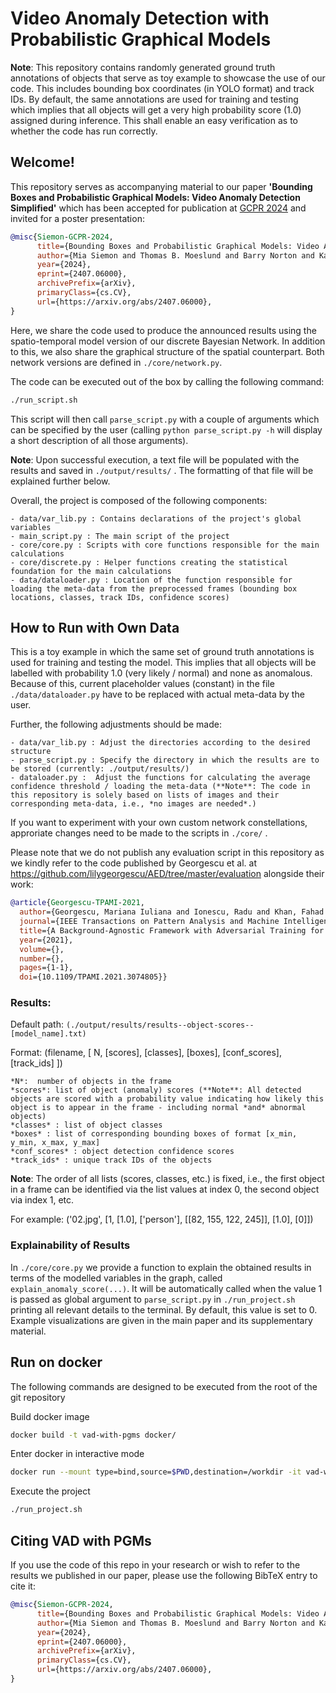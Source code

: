 # Video Anomaly Detection with Probabilistic Graphical Models

**Note**: This repository contains randomly generated ground truth annotations of objects that serve as toy example to showcase the use of our code. This includes bounding box coordinates (in YOLO format) and track IDs. By default, the same annotations are used for training and testing which implies that all objects will get a very high probability score (1.0) assigned during inference. This shall enable an easy verification as to whether the code has run correctly.


## Welcome!
This repository serves as accompanying material to our paper **'Bounding Boxes and Probabilistic Graphical Models: Video Anomaly Detection Simplified'** which has been accepted for publication at [GCPR 2024](https://www.gcpr-vmv.de/year/2024) and invited for a poster presentation:

```bibtex
@misc{Siemon-GCPR-2024,
      title={Bounding Boxes and Probabilistic Graphical Models: Video Anomaly Detection Simplified}, 
      author={Mia Siemon and Thomas B. Moeslund and Barry Norton and Kamal Nasrollahi},
      year={2024},
      eprint={2407.06000},
      archivePrefix={arXiv},
      primaryClass={cs.CV},
      url={https://arxiv.org/abs/2407.06000}, 
}
```

Here, we share the code used to produce the announced results using the spatio-temporal model version of our discrete Bayesian Network. In addition to this, we also share the graphical structure of the spatial counterpart. Both network versions are defined in ```./core/network.py```.

The code can be executed out of the box by calling the following command:
```bash
./run_script.sh
```

This script will then call ```parse_script.py``` with a couple of arguments which can be specified by the user (calling ```python parse_script.py -h``` will display a short description of all those arguments).

**Note**: Upon successful execution, a text file will be populated with the results and saved in ```./output/results/``` . The formatting of that file will be explained further below.

Overall, the project is composed of the following components:
```
- data/var_lib.py : Contains declarations of the project's global variables
- main_script.py : The main script of the project
- core/core.py : Scripts with core functions responsible for the main calculations
- core/discrete.py : Helper functions creating the statistical foundation for the main calculations
- data/dataloader.py : Location of the function responsible for loading the meta-data from the preprocessed frames (bounding box locations, classes, track IDs, confidence scores)
```

## How to Run with Own Data
This is a toy example in which the same set of ground truth annotations is used for training and testing the model. This implies that all objects will be labelled with probability 1.0 (very likely / normal) and none as anomalous. Because of this, current placeholder values (constant) in the file ```./data/dataloader.py``` have to be replaced with actual meta-data by the user.

Further, the following adjustments should be made:
```
- data/var_lib.py : Adjust the directories according to the desired structure
- parse_script.py : Specify the directory in which the results are to be stored (currently: ./output/results/)
- dataloader.py :  Adjust the functions for calculating the average confidence threshold / loading the meta-data (**Note**: The code in this repository is solely based on lists of images and their corresponding meta-data, i.e., *no images are needed*.)
```

If you want to experiment with your own custom network constellations, approriate changes need to be made to the scripts in ```./core/``` .


Please note that we do not publish any evaluation script in this repository as we kindly refer to the code published by Georgescu et al. at https://github.com/lilygeorgescu/AED/tree/master/evaluation alongside their work:

```bibtex
@article{Georgescu-TPAMI-2021, 
  author={Georgescu, Mariana Iuliana and Ionescu, Radu and Khan, Fahad Shahbaz and Popescu, Marius and Shah, Mubarak}, 
  journal={IEEE Transactions on Pattern Analysis and Machine Intelligence},  
  title={A Background-Agnostic Framework with Adversarial Training for Abnormal Event Detection in Video}, 
  year={2021},
  volume={},
  number={},
  pages={1-1},
  doi={10.1109/TPAMI.2021.3074805}}
```


### Results:

Default path: ```(./output/results/results--object-scores--[model_name].txt)```

Format: (filename, [ N, [scores], [classes], [boxes], [conf_scores], [track_ids] ])
```
*N*:  number of objects in the frame
*scores*: list of object (anomaly) scores (**Note**: All detected objects are scored with a probability value indicating how likely this object is to appear in the frame - including normal *and* abnormal objects)
*classes* : list of object classes
*boxes* : list of corresponding bounding boxes of format [x_min, y_min, x_max, y_max]
*conf_scores* : object detection confidence scores
*track_ids* : unique track IDs of the objects
```

**Note**: The order of all lists (scores, classes, etc.) is fixed, i.e., the first object in a frame can be identified via the list values at index 0, the second object via index 1, etc.

For example: ('02.jpg', [1, [1.0], ['person'], [[82, 155, 122, 245]], [1.0], [0]])

### Explainability of Results
In ```./core/core.py``` we provide a function to explain the obtained results in terms of the modelled variables in the graph, called ```explain_anomaly_score(...)```. It will be automatically called when the value 1 is passed as global argument to ```parse_script.py``` in ```./run_project.sh``` printing all relevant details to the terminal. By default, this value is set to 0. Example visualizations are given in the main paper and its supplementary material.

## Run on docker

The following commands are designed to be executed from the root of the git repository

Build docker image

```bash
docker build -t vad-with-pgms docker/
```

Enter docker in interactive mode
```bash
docker run --mount type=bind,source=$PWD,destination=/workdir -it vad-with-pgms /bin/bash
```

Execute the project

```bash
./run_project.sh
```

## Citing VAD with PGMs
If you use the code of this repo in your research or wish to refer to the results we published in our paper, please use the following BibTeX entry to cite it:

```bibtex
@misc{Siemon-GCPR-2024,
      title={Bounding Boxes and Probabilistic Graphical Models: Video Anomaly Detection Simplified}, 
      author={Mia Siemon and Thomas B. Moeslund and Barry Norton and Kamal Nasrollahi},
      year={2024},
      eprint={2407.06000},
      archivePrefix={arXiv},
      primaryClass={cs.CV},
      url={https://arxiv.org/abs/2407.06000}, 
}
```

